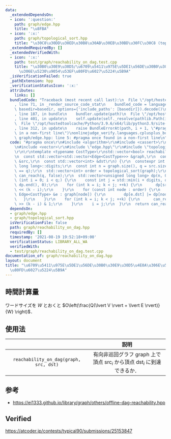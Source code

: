 ```yaml
---
data:
  _extendedDependsOn:
  - icon: ':question:'
    path: graph/edge.hpp
    title: "\u8FBA"
  - icon: ':x:'
    path: graph/topological_sort.hpp
    title: "\u30C8\u30DD\u30ED\u30B8\u30AB\u30EB\u30BD\u30FC\u30C8 (topological sort)"
  _extendedRequiredBy: []
  _extendedVerifiedWith:
  - icon: ':x:'
    path: test/graph/reachability_on_dag.test.cpp
    title: "\u30B0\u30E9\u30D5/\u6709\u5411\u975E\u5DE1\u56DE\u30B0\u30E9\u30D5\u4E0A\
      \u306E\u5230\u9054\u53EF\u80FD\u6027\u5224\u5B9A"
  _isVerificationFailed: true
  _pathExtension: hpp
  _verificationStatusIcon: ':x:'
  attributes:
    links: []
  bundledCode: "Traceback (most recent call last):\n  File \"/opt/hostedtoolcache/Python/3.9.6/x64/lib/python3.9/site-packages/onlinejudge_verify/documentation/build.py\"\
    , line 71, in _render_source_code_stat\n    bundled_code = language.bundle(stat.path,\
    \ basedir=basedir, options={'include_paths': [basedir]}).decode()\n  File \"/opt/hostedtoolcache/Python/3.9.6/x64/lib/python3.9/site-packages/onlinejudge_verify/languages/cplusplus.py\"\
    , line 187, in bundle\n    bundler.update(path)\n  File \"/opt/hostedtoolcache/Python/3.9.6/x64/lib/python3.9/site-packages/onlinejudge_verify/languages/cplusplus_bundle.py\"\
    , line 401, in update\n    self.update(self._resolve(pathlib.Path(included), included_from=path))\n\
    \  File \"/opt/hostedtoolcache/Python/3.9.6/x64/lib/python3.9/site-packages/onlinejudge_verify/languages/cplusplus_bundle.py\"\
    , line 312, in update\n    raise BundleErrorAt(path, i + 1, \"#pragma once found\
    \ in a non-first line\")\nonlinejudge_verify.languages.cplusplus_bundle.BundleErrorAt:\
    \ graph/edge.hpp: line 5: #pragma once found in a non-first line\n"
  code: "#pragma once\r\n#include <algorithm>\r\n#include <cassert>\r\n#include <numeric>\r\
    \n#include <vector>\r\n#include \"edge.hpp\"\r\n#include \"topological_sort.hpp\"\
    \r\n\r\ntemplate <typename CostType>\r\nstd::vector<bool> reachability_on_dag(\r\
    \n  const std::vector<std::vector<Edge<CostType>>> &graph,\r\n  const std::vector<int>\
    \ &src,\r\n  const std::vector<int> &dst\r\n) {\r\n  constexpr int digits = std::numeric_limits<unsigned\
    \ long long>::digits;\r\n  const int n = graph.size(), q = src.size();\r\n  assert(dst.size()\
    \ == q);\r\n  std::vector<int> order = topological_sort(graph);\r\n  std::vector<bool>\
    \ can_reach(q, false);\r\n  std::vector<unsigned long long> dp(n, 0);\r\n  for\
    \ (int i = 0; i < q;) {\r\n    const int j = std::min(i + digits, q);\r\n    std::fill(dp.begin(),\
    \ dp.end(), 0);\r\n    for (int k = i; k < j; ++k) {\r\n      dp[src[k]] |= 1ull\
    \ << (k - i);\r\n    }\r\n    for (const int node : order) {\r\n      for (const\
    \ Edge<CostType> &e : graph[node]) {\r\n        dp[e.dst] |= dp[node];\r\n   \
    \   }\r\n    }\r\n    for (int k = i; k < j; ++k) {\r\n      can_reach[k] = dp[dst[k]]\
    \ >> (k - i) & 1;\r\n    }\r\n    i = j;\r\n  }\r\n  return can_reach;\r\n}\r\n"
  dependsOn:
  - graph/edge.hpp
  - graph/topological_sort.hpp
  isVerificationFile: false
  path: graph/reachability_on_dag.hpp
  requiredBy: []
  timestamp: '2021-08-19 19:52:18+09:00'
  verificationStatus: LIBRARY_ALL_WA
  verifiedWith:
  - test/graph/reachability_on_dag.test.cpp
documentation_of: graph/reachability_on_dag.hpp
layout: document
title: "\u6709\u5411\u975E\u5DE1\u56DE\u30B0\u30E9\u30D5\u4E0A\u306E\u5230\u9054\u53EF\
  \u80FD\u6027\u5224\u5B9A"
---
```



## 時間計算量

ワードサイズを $W$ とおくと $O\left(\frac{Q(\lvert V \rvert + \lvert E \rvert)}{W} \right)$．


## 使用法

||説明|
|:--:|:--:|
|`reachability_on_dag(graph, src, dst)`|有向非巡回グラフ $\mathrm{graph}$ 上で頂点 $\mathrm{src}_i$ から頂点 $\mathrm{dst}_i$ に到達できるか．|


## 参考

- https://ei1333.github.io/library/graph/others/offline-dag-reachability.hpp


## Verified

https://atcoder.jp/contests/typical90/submissions/25153847
